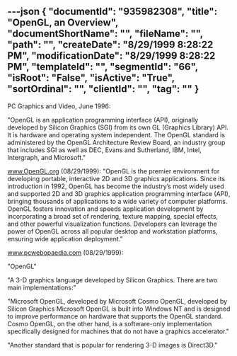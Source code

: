 ---json
{
  "documentId": "935982308",
  "title": "OpenGL, an Overview",
  "documentShortName": "",
  "fileName": "",
  "path": "",
  "createDate": "8/29/1999 8:28:22 PM",
  "modificationDate": "8/29/1999 8:28:22 PM",
  "templateId": "",
  "segmentId": "66",
  "isRoot": "False",
  "isActive": "True",
  "sortOrdinal": "",
  "clientId": "",
  "tag": ""
}
---

PC Graphics and Video, June 1996:

&quot;OpenGL is an application programming interface (API), originally developed by Silicon Graphics (SGI) from its own GL (Graphics Library) API. It is hardware and operating system independent. The OpenGL standard is administered by the OpenGL Architecture Review Board, an industry group that includes SGI as well as DEC, Evans and Sutherland, IBM, Intel, Intergraph, and Microsoft.&quot;

www.OpenGL.org (08/29/1999):
&quot;OpenGL is the premier environment for developing portable, interactive 2D and 3D graphics applications. Since its introduction in 1992, OpenGL has become the industry’s most widely used and supported 2D and 3D graphics application programming interface (API), bringing thousands of applications to a wide variety of computer platforms. OpenGL fosters innovation and speeds application development by incorporating a broad set of rendering, texture mapping, special effects, and other powerful visualization functions. Developers can leverage the power of OpenGL across all popular desktop and workstation platforms, ensuring wide application deployment.&quot;


www.pcwebopaedia.com (08/29/1999):

&quot;OpenGL&quot;

&quot;A 3-D graphics language developed by Silicon Graphics. There are two main implementations:&quot;

&quot;Microsoft OpenGL, developed by Microsoft 
Cosmo OpenGL, developed by Silicon Graphics 
Microsoft OpenGL is built into Windows NT and is designed to improve performance on hardware that supports the OpenGL standard. Cosmo OpenGL, on the other hand, is a software-only implementation specifically designed for machines that do not have a graphics accelerator.&quot;

&quot;Another standard that is popular for rendering 3-D images is Direct3D.&quot;
